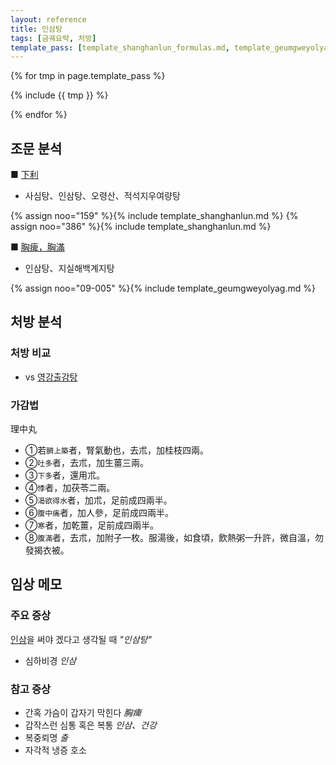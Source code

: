 ```yaml
---
layout: reference
title: 인삼탕
tags: [금궤요략, 처방]
template_pass: [template_shanghanlun_formulas.md, template_geumgweyolyag_formulas.md, template_etc_formulas.md]
---
```


{% for tmp in page.template_pass %}

{% include {{ tmp }} %}

{% endfor %}

## 조문 분석

■ [下利]({{site.sympurl}}/하리)
* 사심탕、인삼탕、오령산、적석지우여량탕

{% assign noo="159" %}{% include template_shanghanlun.md %}
{% assign noo="386" %}{% include template_shanghanlun.md %}

■ [胸痺，胸滿]({{site.sympurl}}/흉비)
* 인삼탕、지실해백계지탕

{% assign noo="09-005" %}{% include template_geumgweyolyag.md %}

## 처방 분석

### 처방 비교

* vs [영강출감탕]({{site.formulaurl}}/영강출감탕)

### 가감법

理中丸
* ①若`臍上築`者，腎氣動也，去朮，加桂枝四兩。
* ②`吐多`者，去朮，加生薑三兩。
* ③`下多`者，還用朮。
* ④`悸`者，加茯苓二兩。
* ⑤`渴欲得水`者，加朮，足前成四兩半。
* ⑥`腹中痛`者，加人參，足前成四兩半。
* ⑦`寒`者，加乾薑，足前成四兩半。
* ⑧`腹滿`者，去朮，加附子一枚。服湯後，如食頃，飲熱粥一升許，微自溫，勿發揭衣被。

## 임상 메모


### 주요 증상

[인삼]({{site.herburl}}/인삼)을 써야 겠다고 생각될 때 _"인삼탕"_
* 심하비경 _인삼_

### 참고 증상

* 간혹 가슴이 갑자기 막힌다 _胸痺_
* 갑작스런 심통 혹은 복통 _인삼、건강_
* 복중뢰명 _출_
* 자각적 냉증 호소
